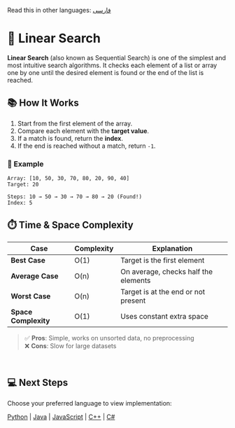 Read this in other languages: [فارسی](/search/linear-search/README.fa.md)


# 🔎 Linear Search

**Linear Search** (also known as Sequential Search) is one of the simplest and most intuitive search algorithms. It checks each element of a list or array one by one until the desired element is found or the end of the list is reached.


## 📚 How It Works

1. Start from the first element of the array.
2. Compare each element with the **target value**.
3. If a match is found, return the **index**.
4. If the end is reached without a match, return `-1`.

### 🔄 Example
```text
Array: [10, 50, 30, 70, 80, 20, 90, 40]
Target: 20

Steps: 10 → 50 → 30 → 70 → 80 → 20 (Found!)
Index: 5
```



## ⏱️ Time & Space Complexity

| Case | Complexity | Explanation |
|------|------------|-------------|
| **Best Case** | O(1) | Target is the first element |
| **Average Case** | O(n) | On average, checks half the elements |
| **Worst Case** | O(n) | Target is at the end or not present |
| **Space Complexity** | O(1) | Uses constant extra space |

> ✅ **Pros**: Simple, works on unsorted data, no preprocessing  
> ❌ **Cons**: Slow for large datasets

<br />

## 💻 Next Steps

Choose your preferred language to view implementation:

[Python](/search/linear-search/python/) | [Java](/search/linear-search/java/) | [JavaScript](/search/linear-search/javascript/) | [C++](/search/linear-search/cpp/) | [C#](/search/linear-search/csharp/)
